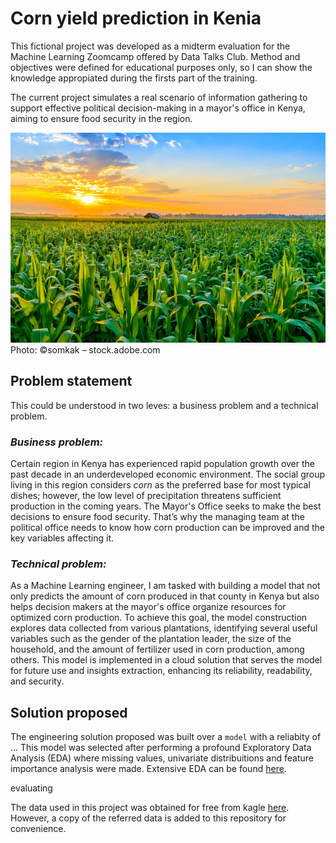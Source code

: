 # Corn yield prediction in Kenia

This fictional project was developed as a midterm evaluation for the Machine Learning Zoomcamp offered by Data Talks Club. Method and objectives were defined for educational purposes only, so I can show the knowledge appropiated during the firsts part of the training. 

The current project simulates a real scenario of information gathering to support effective political decision-making in a mayor's office in Kenya, aiming to ensure food security in the region. 

![CornField_Lead](https://github.com/bizzaccelerator/corn-yield-prediction/blob/main/Images/CornField_Lead.jpg)
Photo: ©somkak – stock.adobe.com

## Problem statement
This could be understood in two leves: a business problem and a technical problem. 

### _Business problem:_
Certain region in Kenya has experienced rapid population growth over the past decade in an underdeveloped economic environment. The social group living in this region considers _corn_ as the preferred base for most typical dishes; however, the low level of precipitation threatens sufficient production in the coming years. The Mayor's Office seeks to make the best decisions to ensure food security. That’s why the managing team at the political office needs to know how corn production can be improved and the key variables affecting it.

### _Technical problem:_
As a Machine Learning engineer, I am tasked with building a model that not only predicts the amount of corn produced in that county in Kenya but also helps decision makers at the mayor's office organize resources for optimized corn production. To achieve this goal, the model construction explores data collected from various plantations, identifying several useful variables such as the gender of the plantation leader, the size of the household, and the amount of fertilizer used in corn production, among others. This model is implemented in a cloud solution that serves the model for future use and insights extraction, enhancing its reliability, readability, and security.

## Solution proposed
The engineering solution proposed was built over a `model` with a reliabity of ... This model was selected after performing a profound Exploratory Data Analysis (EDA) where missing values, univariate distribuitions and feature importance analysis were made. Extensive EDA can be found [here](https://github.com/bizzaccelerator/corn-yield-prediction/blob/main/notebook.ipynb).

evaluating  

The data used in this project was obtained for free from kagle [here](https://www.kaggle.com/datasets/japondo/corn-farming-data). However, a copy of the referred data is added to this repository for convenience. 